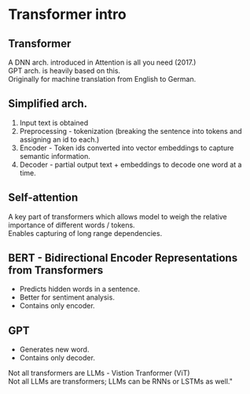 # Transformer intro

## Transformer
A DNN arch. introduced in Attention is all you need (2017.)  
GPT arch. is heavily based on this.  
Originally for machine translation from English to German.  

## Simplified arch.
1. Input text is obtained
2. Preprocessing - tokenization (breaking the sentence into tokens and assigning an id to each.)
3. Encoder - Token ids converted into vector embeddings to capture semantic information.
4. Decoder - partial output text + embeddings to decode one word at a time. 

## Self-attention
A key part of transformers which allows model to weigh the relative importance of different words / tokens.  
Enables capturing of long range dependencies.

## BERT - Bidirectional Encoder Representations from Transformers
* Predicts hidden words in a sentence.
* Better for sentiment analysis.
* Contains only encoder.

## GPT
* Generates new word.
* Contains only decoder.

Not all transformers are LLMs - Vistion Tranformer (ViT)  
Not all LLMs are transformers; LLMs can be RNNs or LSTMs as well."
